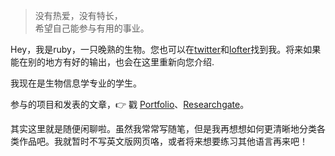 > 没有热爱，没有特长，  
> 希望自己能参与有用的事业。

Hey，我是ruby，一只晚熟的生物。您也可以在[twitter](https://twitter.com/RubyUstc/)和[lofter](https://scilavisher.lofter.com/)找到我。将来如果能在别的地方有好的输出，也会在这里重新向您介绍.

我现在是生物信息学专业的学生。

参与的项目和发表的文章，👉 戳 [Portfolio](/portfolio)、[Researchgate](https://www.researchgate.net/profile/Hong-Jiang-53/research)。

其实这里就是随便闲聊啦。虽然我常常写随笔，但是我再想想如何更清晰地分类各类作品吧。我就暂时不写英文版网页咯，或者将来想要练习其他语言再来吧！